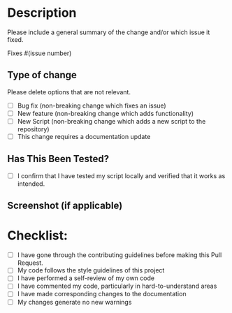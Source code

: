 # Description

Please include a general summary of the change and/or which issue it fixed. 

Fixes #(issue number)

## Type of change

Please delete options that are not relevant.

- [ ] Bug fix (non-breaking change which fixes an issue)
- [ ] New feature (non-breaking change which adds functionality)
- [ ] New Script (non-breaking change which adds a new script to the repository)
- [ ] This change requires a documentation update

## Has This Been Tested?

- [ ] I confirm that I have tested my script locally and verified that it works as intended.

## Screenshot (if applicable)
<!-- Screenshot goes here -->

# Checklist:

- [ ] I have gone through the contributing guidelines before making this Pull Request.
- [ ] My code follows the style guidelines of this project
- [ ] I have performed a self-review of my own code
- [ ] I have commented my code, particularly in hard-to-understand areas
- [ ] I have made corresponding changes to the documentation
- [ ] My changes generate no new warnings
